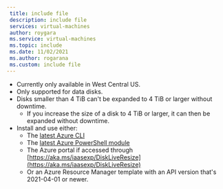 ```yaml
---
 title: include file
 description: include file
 services: virtual-machines
 author: roygara
 ms.service: virtual-machines
 ms.topic: include
 ms.date: 11/02/2021
 ms.author: rogarana
 ms.custom: include file
---
```


- Currently only available in West Central US.
- Only supported for data disks.
- Disks smaller than 4 TiB can't be expanded to 4 TiB or larger without downtime.
    - If you increase the size of a disk to 4 TiB or larger, it can then be expanded without downtime.
- Install and use either:
    - The [latest Azure CLI](/cli/azure/install-azure-cli)
    - The [latest Azure PowerShell module](/powershell/azure/install-az-ps)
    - The Azure portal if accessed through [https://aka.ms/iaasexp/DiskLiveResize](https://aka.ms/iaasexp/DiskLiveResize)
    - Or an Azure Resource Manager template with an API version that's 2021-04-01 or newer.